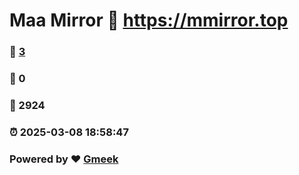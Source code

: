 # Maa Mirror :link: https://mmirror.top 
### :page_facing_up: [3](https://mmirror.top/tag.html) 
### :speech_balloon: 0 
### :hibiscus: 2924 
### :alarm_clock: 2025-03-08 18:58:47 
### Powered by :heart: [Gmeek](https://github.com/Meekdai/Gmeek)
